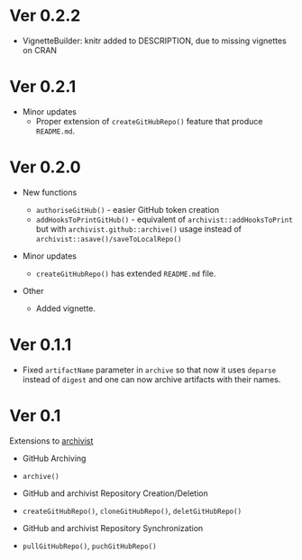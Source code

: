 # Ver 0.2.2

- VignetteBuilder: knitr added to DESCRIPTION, due to missing vignettes on CRAN


# Ver 0.2.1

* Minor updates
  - Proper extension of `createGitHubRepo()` feature that produce `README.md`.

# Ver 0.2.0

* New functions
  - `authoriseGitHub()` - easier GitHub token creation
  - `addHooksToPrintGitHub()` - equivalent of `archivist::addHooksToPrint` but with `archivist.github::archive()` usage instead of `archivist::asave()/saveToLocalRepo()`

* Minor updates
  - `createGitHubRepo()` has extended `README.md` file.

* Other
  - Added vignette.

# Ver 0.1.1

- Fixed `artifactName` parameter in `archive` so that now it uses `deparse` instead of `digest` and one can now archive artifacts with their names.

# Ver 0.1

Extensions to [archivist](https://github.com/pbiecek/archivist)

* GitHub Archiving
- `archive()`

* GitHub and archivist Repository Creation/Deletion
- `createGitHubRepo()`, `cloneGitHubRepo()`, `deletGitHubRepo()`

* GitHub and archivist Repository Synchronization
- `pullGitHubRepo()`, `puchGitHubRepo()`